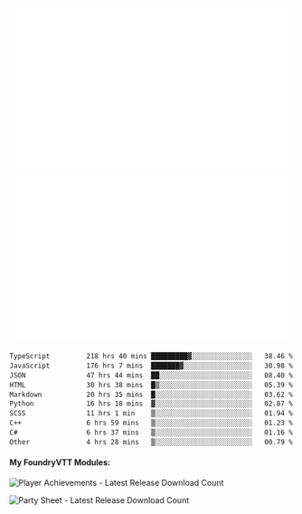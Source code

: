 
![](https://raw.githubusercontent.com/eddiedover/ghstats/master/generated/overview.svg)
![](https://raw.githubusercontent.com/eddiedover/ghstats/master/generated/languages.svg)

<!--START_SECTION:waka-->

```txt
TypeScript         218 hrs 40 mins █████████▓░░░░░░░░░░░░░░░   38.46 %
JavaScript         176 hrs 7 mins  ███████▓░░░░░░░░░░░░░░░░░   30.98 %
JSON               47 hrs 44 mins  ██░░░░░░░░░░░░░░░░░░░░░░░   08.40 %
HTML               30 hrs 38 mins  █▒░░░░░░░░░░░░░░░░░░░░░░░   05.39 %
Markdown           20 hrs 35 mins  █░░░░░░░░░░░░░░░░░░░░░░░░   03.62 %
Python             16 hrs 18 mins  ▓░░░░░░░░░░░░░░░░░░░░░░░░   02.87 %
SCSS               11 hrs 1 min    ▒░░░░░░░░░░░░░░░░░░░░░░░░   01.94 %
C++                6 hrs 59 mins   ▒░░░░░░░░░░░░░░░░░░░░░░░░   01.23 %
C#                 6 hrs 37 mins   ▒░░░░░░░░░░░░░░░░░░░░░░░░   01.16 %
Other              4 hrs 28 mins   ▒░░░░░░░░░░░░░░░░░░░░░░░░   00.79 %
```

<!--END_SECTION:waka-->

#### My FoundryVTT Modules:

  ![Player Achievements - Latest Release Download Count](https://img.shields.io/badge/dynamic/json?label=Player%20Achievements%20-%20Downloads@latest&query=assets%5B1%5D.download_count&url=https%3A%2F%2Fapi.github.com%2Frepos%2FEddieDover%2Ffvtt-player-achievements%2Freleases%2Flatest)

  ![Party Sheet - Latest Release Download Count](https://img.shields.io/badge/dynamic/json?label=Party%20Sheet%20-%20Downloads@latest&query=assets%5B1%5D.download_count&url=https%3A%2F%2Fapi.github.com%2Frepos%2FEddieDover%2Ffvtt-party-sheet%2Freleases%2Flatest)

<a rel="me" href="https://techhub.social/@EddieDover"></a>

